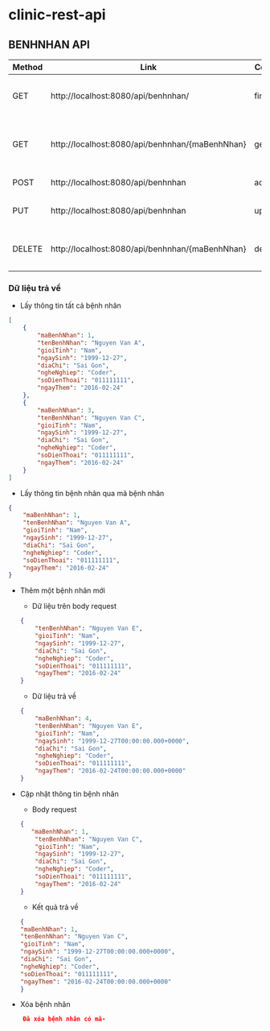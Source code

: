# clinic-rest-api
## BENHNHAN API


| Method 	| Link                                            	| Controller Method 	| Descriptions                                      	|
|--------	|-------------------------------------------------	|-------------------	|---------------------------------------------------	|
| GET    	| http://localhost:8080/api/benhnhan/             	| findAll()         	| Lấy ra danh sách tất cả các bệnh nhân             	|
| GET    	| http://localhost:8080/api/benhnhan/{maBenhNhan} 	| getBenhNhan()     	| Lấy ra thông tin bệnh nhân thông qua mã bệnh nhân 	|
| POST   	| http://localhost:8080/api/benhnhan              	| addBenhNhan()     	| Lưu bệnh nhân mới                                 	|
| PUT    	| http://localhost:8080/api/benhnhan              	| updateBenhNhan()  	| Cập nhật thông tin bệnh nhân                      	|
| DELETE 	| http://localhost:8080/api/benhnhan/{maBenhNhan} 	| deleteBenhNhan()  	| Xóa một bệnh nhân trong danh sách                 	|

### Dữ liệu trả về

- Lấy thông tin tất cả bệnh nhân

```json
[
    {
        "maBenhNhan": 1,
        "tenBenhNhan": "Nguyen Van A",
        "gioiTinh": "Nam",
        "ngaySinh": "1999-12-27",
        "diaChi": "Sai Gon",
        "ngheNghiep": "Coder",
        "soDienThoai": "011111111",
        "ngayThem": "2016-02-24"
    },
    {
        "maBenhNhan": 3,
        "tenBenhNhan": "Nguyen Van C",
        "gioiTinh": "Nam",
        "ngaySinh": "1999-12-27",
        "diaChi": "Sai Gon",
        "ngheNghiep": "Coder",
        "soDienThoai": "011111111",
        "ngayThem": "2016-02-24"
    }
]
```

- Lấy thông tin bệnh nhân qua mã bệnh nhân
```Json
{
    "maBenhNhan": 1,
    "tenBenhNhan": "Nguyen Van A",
    "gioiTinh": "Nam",
    "ngaySinh": "1999-12-27",
    "diaChi": "Sai Gon",
    "ngheNghiep": "Coder",
    "soDienThoai": "011111111",
    "ngayThem": "2016-02-24"
}
```

- Thêm một bệnh nhân mới

    - Dữ liệu trên body request
    ```Json
    {
        "tenBenhNhan": "Nguyen Van E",
        "gioiTinh": "Nam",
        "ngaySinh": "1999-12-27",
        "diaChi": "Sai Gon",
        "ngheNghiep": "Coder",
        "soDienThoai": "011111111",
        "ngayThem": "2016-02-24"
    }
    ```
    - Dữ liệu trả về
    ```Json
    {
        "maBenhNhan": 4,
        "tenBenhNhan": "Nguyen Van E",
        "gioiTinh": "Nam",
        "ngaySinh": "1999-12-27T00:00:00.000+0000",
        "diaChi": "Sai Gon",
        "ngheNghiep": "Coder",
        "soDienThoai": "011111111",
        "ngayThem": "2016-02-24T00:00:00.000+0000"
    }
    ```
- Cập nhật thông tin bệnh nhân 
    - Body request
    ```Json
    {
       "maBenhNhan": 1,
        "tenBenhNhan": "Nguyen Van C",
        "gioiTinh": "Nam",
        "ngaySinh": "1999-12-27",
        "diaChi": "Sai Gon",
        "ngheNghiep": "Coder",
        "soDienThoai": "011111111",
        "ngayThem": "2016-02-24"
    }
    ```

    - Kết quả trả về
    ```json
    {
    "maBenhNhan": 1,
    "tenBenhNhan": "Nguyen Van C",
    "gioiTinh": "Nam",
    "ngaySinh": "1999-12-27T00:00:00.000+0000",
    "diaChi": "Sai Gon",
    "ngheNghiep": "Coder",
    "soDienThoai": "011111111",
    "ngayThem": "2016-02-24T00:00:00.000+0000"
    }
    ```

- Xóa bệnh nhân
``` json
    Đã xóa bệnh nhân có mã-
```




